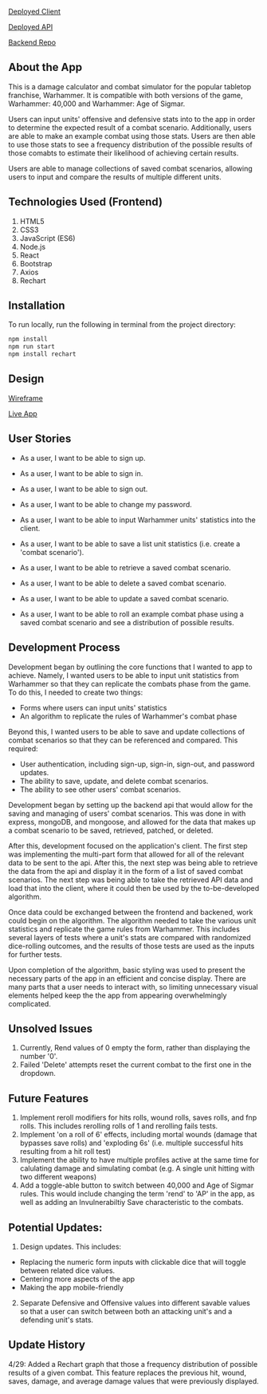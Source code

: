 [Deployed Client](https://drewmccarron.github.io/Warhammer-helper-client/#/)

[Deployed API](https://murmuring-cove-24551.herokuapp.com/)

[Backend Repo](https://github.com/drewmccarron/Warhammer-helper-api)


## About the App

This is a damage calculator and combat simulator for the popular tabletop franchise, Warhammer. It is compatible with both versions of the game, Warhammer: 40,000 and Warhammer: Age of Sigmar.

Users can input units' offensive and defensive stats into to the app in order to determine the expected result of a combat scenario. Additionally, users are able to make an example combat using those stats. Users are then able to use those stats to see a frequency distribution of the possible results of those comabts to estimate their likelihood of achieving certain results.

Users are able to manage collections of saved combat scenarios, allowing users to input and compare the results of multiple different units.

## Technologies Used (Frontend)

<ol>
<li>HTML5</li>
<li>CSS3</li>
<li>JavaScript (ES6)</li>
<li>Node.js</li>
<li>React</li>
<li>Bootstrap</li>
<li>Axios</li>
<li>Rechart</li>
</ol>

## Installation

To run locally, run the following in terminal from the project directory:
```sh
npm install
npm run start
npm install rechart
```

## Design

[Wireframe](https://i.imgur.com/5cu32Df.png)

[Live App](https://i.imgur.com/bJWlMMo.png)

## User Stories

- As a user, I want to be able to sign up.
- As a user, I want to be able to sign in.
- As a user, I want to be able to sign out.
- As a user, I want to be able to change my password.

- As a user, I want to be able to input Warhammer units' statistics into the client.
- As a user, I want to be able to save a list unit statistics (i.e. create a 'combat scenario').
- As a user, I want to be able to retrieve a saved combat scenario.
- As a user, I want to be able to delete a saved combat scenario.
- As a user, I want to be able to update a saved combat scenario.

- As a user, I want to be able to roll an example combat phase using a saved combat scenario and see a distribution of possible results.

## Development Process

Development began by outlining the core functions that I wanted to app to achieve. Namely, I wanted users to be able to input unit statistics from Warhammer so that they can replicate the combats phase from the game. To do this, I needed to create two things:

- Forms where users can input units' statistics
- An algorithm to replicate the rules of Warhammer's combat phase

Beyond this, I wanted users to be able to save and update collections of combat scenarios so that they can be referenced and compared. This required:

- User authentication, including sign-up, sign-in, sign-out, and password updates.
- The ability to save, update, and delete combat scenarios.
- The ability to see other users' combat scenarios.

Development began by setting up the backend api that would allow for the saving and managing of users' combat scenarios. This was done in with express, mongoDB, and mongoose, and allowed for the data that makes up a combat scenario to be saved, retrieved, patched, or deleted.

After this, development focused on the application's client. The first step was implementing the multi-part form that allowed for all of the relevant data to be sent to the api. After this, the next step was being able to retrieve the data from the api and display it in the form of a list of saved combat scenarios. The next step was being able to take the retrieved API data and load that into the client, where it could then be used by the to-be-developed algorithm.

Once data could be exchanged between the frontend and backened, work could begin on the algorithm. The algorithm needed to take the various unit statistics and replicate the game rules from Warhammer. This includes several layers of tests where a unit's stats are compared with randomized dice-rolling outcomes, and the results of those tests are used as the inputs for further tests.

Upon completion of the algorithm, basic styling was used to present the necessary parts of the app in an efficient and concise display. There are many parts that a user needs to interact with, so limiting unnecessary visual elements helped keep the the app from appearing overwhelmingly complicated.

## Unsolved Issues

1. Currently, Rend values of 0 empty the form, rather than displaying the number '0'.
2. Failed 'Delete' attempts reset the current combat to the first one in the dropdown.

## Future Features

1. Implement reroll modifiers for hits rolls, wound rolls, saves rolls, and fnp rolls. This includes rerolling rolls of 1 and rerolling fails tests.
2. Implement 'on a roll of 6' effects, including mortal wounds (damage that bypasses save rolls) and 'exploding 6s' (i.e. multiple successful hits resulting from a hit roll test)
3. Implement the ability to have multiple profiles active at the same time for calulating damage and simulating combat (e.g. A single unit hitting with two different weapons)
4. Add a toggle-able button to switch between 40,000 and Age of Sigmar rules. This would include changing the term 'rend' to 'AP' in the app, as well as adding an Invulnerabiltiy Save characteristic to the combats.

## Potential Updates:

1. Design updates. This includes:
- Replacing the numeric form inputs with clickable dice that will toggle between related dice values.
- Centering more aspects of the app
- Making the app mobile-friendly
2. Separate Defensive and Offensive values into different savable values so that a user can switch between both an attacking unit's and a defending unit's stats.

## Update History

4/29: Added a Rechart graph that those a frequency distribution of possible results of a given combat. This feature replaces the previous hit, wound, saves, damage, and average damage values that were previously displayed.
